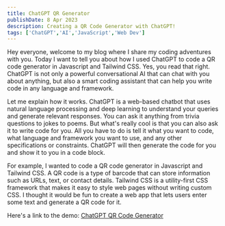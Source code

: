 ```yaml
---
title: ChatGPT QR Generator
publishDate: 8 Apr 2023
description: Creating a QR Code Generator with ChatGPT!
tags: ['ChatGPT','AI','JavaScript','Web Dev']
---
```


Hey everyone, welcome to my blog where I share my coding adventures with you. Today I want to tell you about how I used ChatGPT to code a QR code generator in Javascript and Tailwind CSS. Yes, you read that right. ChatGPT is not only a powerful conversational AI that can chat with you about anything, but also a smart coding assistant that can help you write code in any language and framework.

Let me explain how it works. ChatGPT is a web-based chatbot that uses natural language processing and deep learning to understand your queries and generate relevant responses. You can ask it anything from trivia questions to jokes to poems. But what's really cool is that you can also ask it to write code for you. All you have to do is tell it what you want to code, what language and framework you want to use, and any other specifications or constraints. ChatGPT will then generate the code for you and show it to you in a code block.

For example, I wanted to code a QR code generator in Javascript and Tailwind CSS. A QR code is a type of barcode that can store information such as URLs, text, or contact details. Tailwind CSS is a utility-first CSS framework that makes it easy to style web pages without writing custom CSS. I thought it would be fun to create a web app that lets users enter some text and generate a QR code for it.

Here's a link to the demo:
<a href='gpt-qr.html'>ChatGPT QR Code Generator</a>